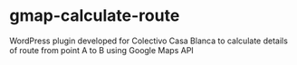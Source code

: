 # gmap-calculate-route
WordPress plugin developed for Colectivo Casa Blanca to calculate details of route from point A to B using Google Maps API

